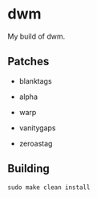 # dwm

My build of dwm.

## Patches

- blanktags

- alpha

- warp

- vanitygaps

- zeroastag

## Building

```
sudo make clean install
```
